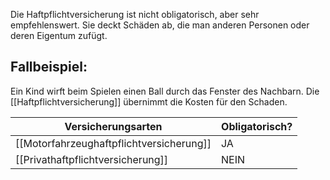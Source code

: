 Die Haftpflichtversicherung ist nicht obligatorisch, aber sehr empfehlenswert. Sie deckt Schäden ab, die man anderen Personen oder deren Eigentum zufügt.

## Fallbeispiel:
Ein Kind wirft beim Spielen einen Ball durch das Fenster des Nachbarn. Die [[Haftpflichtversicherung]] übernimmt die Kosten für den Schaden.



| Versicherungsarten                       | Obligatorisch? |
| ---------------------------------------- | -------------- |
| [[Motorfahrzeughaftpflichtversicherung]] | JA             |
| [[Privathaftpflichtversicherung]]        | NEIN           |
